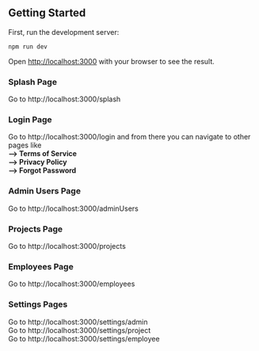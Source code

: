 ## Getting Started

First, run the development server:

```
npm run dev
```

Open [http://localhost:3000](http://localhost:3000) with your browser to see the result.

### Splash Page
Go to http://localhost:3000/splash

### Login Page
Go to http://localhost:3000/login and from there you can navigate to other pages like \
**--> Terms of Service**\
**--> Privacy Policy**\
**--> Forgot Password**

### Admin Users Page
Go to http://localhost:3000/adminUsers

### Projects Page
Go to http://localhost:3000/projects

### Employees Page
Go to http://localhost:3000/employees

### Settings Pages
Go to http://localhost:3000/settings/admin \
Go to http://localhost:3000/settings/project \
Go to http://localhost:3000/settings/employee